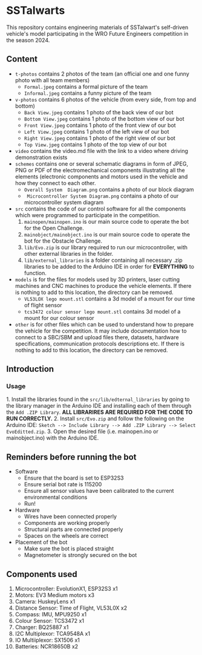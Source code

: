 # SSTalwarts

This repository contains engineering materials of SSTalwart's self-driven vehicle's model participating in the WRO Future Engineers competition in the season 2024.

## Content

- `t-photos` contains 2 photos of the team (an official one and one funny photo with all team members)
  - `Formal.jpeg` contains a formal picture of the team
  - `Informal.jpeg` contains a funny picture of the team
- `v-photos` contains 6 photos of the vehicle (from every side, from top and bottom)
  - `Back View.jpeg` contains 1 photo of the back view of our bot
  - `Bottom View.jpeg` contains 1 photo of the bottom view of our bot
  - `Front View.jpeg` contains 1 photo of the front view of our bot
  - `Left View.jpeg` contains 1 photo of the left view of our bot
  - `Right View.jpeg` contains 1 photo of the right view of our bot
  - `Top View.jpeg` contains 1 photo of the top view of our bot
- `video` contains the video.md file with the link to a video where driving demonstration exists
- `schemes` contains one or several schematic diagrams in form of JPEG, PNG or PDF of the electromechanical components illustrating all the elements (electronic components and motors used in the vehicle and how they connect to each other.
  - `Overall System  Diagram.png` contains a photo of our block diagram
  - ` Microcontroller System Diagram.png` contains a photo of our microcontroller system diagram
- `src` contains the code of our control software for all the components which were programmed to participate in the competition.
  1. `mainopen/mainopen.ino` is our main source code to operate the bot for the Open Challenge.
  2. `mainobject/mainobject.ino` is our main source code to operate the bot for the Obstacle Challenge.
  3. `lib/Evo.zip` is our library required to run our microcontroller, with other external libraries in the folder.
  4. `lib/external_libraries` is a folder containing all necessary .zip libraries to be added to the Arduino IDE in order for **EVERYTHING** to function.
- `models` is for the files for models used by 3D printers, laser cutting machines and CNC machines to produce the vehicle elements. If there is nothing to add to this location, the directory can be removed.
  - `VL53LOX lego mount.stl` contains a 3d model of a mount for our time of flight sensor
  - `tcs3472 colour sensor lego mount.stl` contains 3d model of a mount for our colour sensor
- `other` is for other files which can be used to understand how to prepare the vehicle for the competition. It may include documentation how to connect to a SBC/SBM and upload files there, datasets, hardware specifications, communication protocols descriptions etc. If there is nothing to add to this location, the directory can be removed.

## Introduction

### Usage


1.⁠ ⁠Install the libraries found in the `src/lib/edternal_libraries` by going to the library manager in the Arduino IDE and installing each of them through the `Add .ZIP Library`. **ALL LIBRARIRES ARE REQUIRED FOR THE CODE TO RUN CORRECTLY.**
2.⁠ ⁠Install `src/Evo.zip` and follow the following on the Arduino IDE: `Sketch --> Include Library --> Add .ZIP Library --> Select EvoEditted.zip`.
3.⁠ ⁠Open the desired file (i.e. mainopen.ino or mainobject.ino) with the Arduino IDE.

## Reminders before running the bot

- Software
  - Ensure that the board is set to ESP32S3
  - Ensure serial bot rate is 115200
  - Ensure all sensor values have been calibrated to the current environmental conditions
  - Run!
- Hardware
  - Wires have been connected properly
  - Components are working properly
  - Structural parts are connected properly
  - Spaces on the wheels are correct
- Placement of the bot
  - Make sure the bot is placed straight
  - Magnetometer is strongly secured on the bot

## Components used

1. Microcontroller: EvolutionX1, ESP32S3 x1
2. Motors: EV3 Medium motors x3
3. Camera: HuskeyLens x1
4. Distance Sensor: Time of Flight, VL53L0X x2
5. Compass: IMU, MPU9250 x1
6. Colour Sensor: TCS3472 x1
7. Charger: BQ25887 x1
8. I2C Multiplexor: TCA9548A x1
9. IO Multiiplexor: SX1506 x1
10. Batteries: NCR18650B x2









